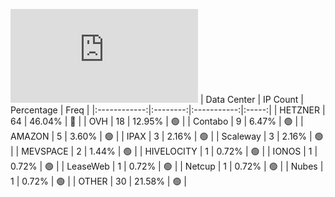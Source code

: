 ![Diagramm](https://github.com/obajay/StateSync-snapshots/blob/main/Projects/Juno/1/README.md)
| Data Center | IP Count | Percentage | Freq |
|:------------:|:--------:|:-----------:|:-----:|
| HETZNER | 64 | 46.04% | 🔴 |
| OVH | 18 | 12.95% | 🟢 |
| Contabo | 9 | 6.47% | 🟢 |
| AMAZON | 5 | 3.60% | 🟢 |
| IPAX | 3 | 2.16% | 🟢 |
| Scaleway | 3 | 2.16% | 🟢 |
| MEVSPACE | 2 | 1.44% | 🟢 |
| HIVELOCITY | 1 | 0.72% | 🟢 |
| IONOS | 1 | 0.72% | 🟢 |
| LeaseWeb | 1 | 0.72% | 🟢 |
| Netcup | 1 | 0.72% | 🟢 |
| Nubes | 1 | 0.72% | 🟢 |
| OTHER | 30 | 21.58% | 🟢 |